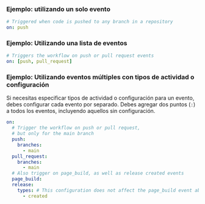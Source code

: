 ### Ejemplo: utilizando un solo evento

```yaml
# Triggered when code is pushed to any branch in a repository
on: push
```

### Ejemplo: Utilizando una lista de eventos

```yaml
# Triggers the workflow on push or pull request events
on: [push, pull_request]
```

### Ejemplo: Utilizando eventos múltiples con tipos de actividad o configuración

Si necesitas especificar tipos de actividad o configuración para un evento, debes configurar cada evento por separado. Debes agregar dos puntos (`:`) a todos los eventos, incluyendo aquellos sin configuración.

```yaml
on:
  # Trigger the workflow on push or pull request,
  # but only for the main branch
  push:
    branches:
      - main
  pull_request:
    branches:
      - main
  # Also trigger on page_build, as well as release created events
  page_build:
  release:
    types: # This configuration does not affect the page_build event above
      - created
```

